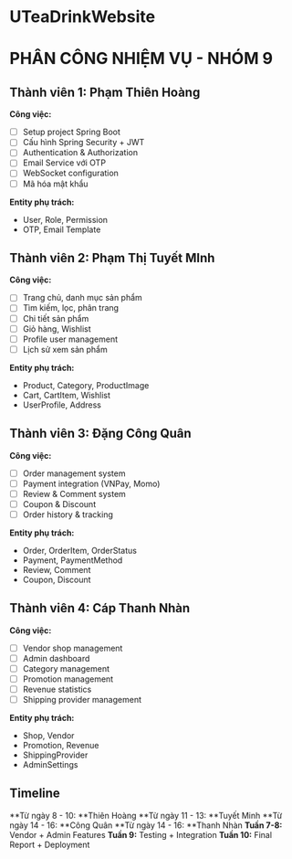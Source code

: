 # UTeaDrinkWebsite
# PHÂN CÔNG NHIỆM VỤ - NHÓM 9

## Thành viên 1: Phạm Thiên Hoàng
**Công việc:**
- [ ] Setup project Spring Boot
- [ ] Cấu hình Spring Security + JWT
- [ ] Authentication & Authorization
- [ ] Email Service với OTP
- [ ] WebSocket configuration
- [ ] Mã hóa mật khẩu

**Entity phụ trách:**
- User, Role, Permission
- OTP, Email Template

## Thành viên 2: Phạm Thị Tuyết MInh 
**Công việc:**
- [ ] Trang chủ, danh mục sản phẩm
- [ ] Tìm kiếm, lọc, phân trang
- [ ] Chi tiết sản phẩm
- [ ] Giỏ hàng, Wishlist
- [ ] Profile user management
- [ ] Lịch sử xem sản phẩm

**Entity phụ trách:**
- Product, Category, ProductImage
- Cart, CartItem, Wishlist
- UserProfile, Address

## Thành viên 3: Đặng Công Quân
**Công việc:**
- [ ] Order management system
- [ ] Payment integration (VNPay, Momo)
- [ ] Review & Comment system
- [ ] Coupon & Discount
- [ ] Order history & tracking

**Entity phụ trách:**
- Order, OrderItem, OrderStatus
- Payment, PaymentMethod
- Review, Comment
- Coupon, Discount

## Thành viên 4: Cáp Thanh Nhàn
**Công việc:**
- [ ] Vendor shop management
- [ ] Admin dashboard
- [ ] Category management
- [ ] Promotion management
- [ ] Revenue statistics
- [ ] Shipping provider management

**Entity phụ trách:**
- Shop, Vendor
- Promotion, Revenue
- ShippingProvider
- AdminSettings

## Timeline
**Từ ngày 8 - 10: **Thiên Hoàng
**Từ ngày 11 - 13: **Tuyết Minh
**Từ ngày 14 - 16: **Công Quân
**Từ ngày 14 - 16: **Thanh Nhàn
**Tuần 7-8:** Vendor + Admin Features
**Tuần 9:** Testing + Integration
**Tuần 10:** Final Report + Deployment
